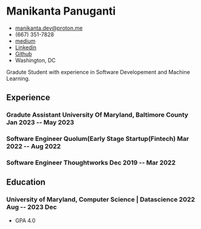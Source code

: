 <!-- The (first) h1 will be used as the <title> of the HTML page -->
# Manikanta Panuganti

<!-- The unordered list immediately after the h1 will be formatted on a single
line. It is intended to be used for contact details -->
- <manikanta.dev@proton.me>
- (667) 351-7828
- [medium](https://medium.com/@maniii)
- [Linkedin](https://www.linkedin.com/in/manikantapanuganti/)
- [Github](https://github.com/mani-kantap)
- Washington, DC

<!-- The paragraph after the h1 and ul and before the first h2 is optional. It
is intended to be used for a short summary. -->
Gradute Student with experience in Software Developement and Machine Learning.
## Experience

<!-- You have to wrap the "left" and "right" half of these headings in spans by
hand -->
### <span>Gradute Assistant</span> University Of Maryland, Baltimore County <span>Jan 2023 -- May 2023</span>

### <span>Software Engineer</span> Quolum(Early Stage Startup(Fintech) <span>Mar 2022 -- Aug 2022</span>

### <span>Software Engineer</span> Thoughtworks <span>Dec 2019 -- Mar 2022</span>


<!-- ## Projects

### <span>Miss Direction</span> <span>Aug 2016</span>

A mapping engine that misguides you:

   - Won award at AIHacks 2016
   - Built by all women team of newbie programmers
   - Using modern technologies such as GoogleMaps, Chrome Extension and Javascript -->

## Education

### <span>University of Maryland, Computer Science | Datascience </span> <span>2022 Aug -- 2023 Dec</span>

  - GPA 4.0

<!-- ## Skills

 - Web development: HTML, CSS, JavaScript
 - Compression: Mpeg, MP4, GIF -->
